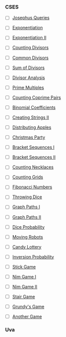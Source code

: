 ### CSES
- [ ] [Josephus Queries](https://cses.fi/problemset/task/2164)
- [ ] [Exponentiation](https://cses.fi/problemset/task/1095)
- [ ] [Exponentiation II](https://cses.fi/problemset/task/1712)
- [ ] [Counting Divisors](https://cses.fi/problemset/task/1713)
- [ ] [Common Divisors](https://cses.fi/problemset/task/1081)
- [ ] [Sum of Divisors](https://cses.fi/problemset/task/1082)
- [ ] [Divisor Analysis](https://cses.fi/problemset/task/2182)
- [ ] [Prime Multiples](https://cses.fi/problemset/task/2185)
- [ ] [Counting Coprime Pairs](https://cses.fi/problemset/task/2417)
- [ ] [Binomial Coefficients](https://cses.fi/problemset/task/1079)
- [ ] [Creating Strings II](https://cses.fi/problemset/task/1715)
- [ ] [Distributing Apples](https://cses.fi/problemset/task/1716)
- [ ] [Christmas Party](https://cses.fi/problemset/task/1717)
- [ ] [Bracket Sequences I](https://cses.fi/problemset/task/2064)
- [ ] [Bracket Sequences II](https://cses.fi/problemset/task/2187)
- [ ] [Counting Necklaces](https://cses.fi/problemset/task/2209)
- [ ] [Counting Grids](https://cses.fi/problemset/task/2210)
- [ ] [Fibonacci Numbers](https://cses.fi/problemset/task/1722)
- [ ] [Throwing Dice](https://cses.fi/problemset/task/1096)
- [ ] [Graph Paths I](https://cses.fi/problemset/task/1723)
- [ ] [Graph Paths II](https://cses.fi/problemset/task/1724)
- [ ] [Dice Probability](https://cses.fi/problemset/task/1725)
- [ ] [Moving Robots](https://cses.fi/problemset/task/1726)
- [ ] [Candy Lottery](https://cses.fi/problemset/task/1727)
- [ ] [Inversion Probability](https://cses.fi/problemset/task/1728)
- [ ] [Stick Game](https://cses.fi/problemset/task/1729)
- [ ] [Nim Game I](https://cses.fi/problemset/task/1730)
- [ ] [Nim Game II](https://cses.fi/problemset/task/1098)
- [ ] [Stair Game](https://cses.fi/problemset/task/1099)
- [ ] [Grundy's Game](https://cses.fi/problemset/task/2207)
- [ ] [Another Game](https://cses.fi/problemset/task/2208)



### Uva


